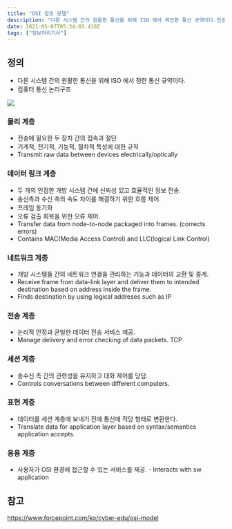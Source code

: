 ```yaml
---
title: "OSI 참조 모델"
description: "다른 시스템 간의 원활한 통신을 위해 ISO 에서 제안한 통신 규약이다.전송에 필요한 두 장치 간의 접속과 절단 기계적, 전기적, 기능적, 절차적 특성에 대한 규칙두 개의 인접한 개방 시스템 간에 신뢰성 있고 효율적인 정보 전송.송신측과 수신 측의 속도 차이를 해결하기"
date: 2021-05-07T05:24:03.410Z
tags: ["정보처리기사"]
---
```

## 정의
- 다른 시스템 간의 원활한 통신을 위해 ISO 에서 정한 통신 규약이다. 
- 컴퓨터 통신 논리구조

![](/images/043eca15-fd2e-48fc-9434-0040776394fa-image.png)

### 물리 계층
- 전송에 필요한 두 장치 간의 접속과 절단 
- 기계적, 전기적, 기능적, 절차적 특성에 대한 규칙
- Transmit raw data between devices electrically/optically

### 데이터 링크 계층
- 두 개의 인접한 개방 시스템 간에 신뢰성 있고 효율적인 정보 전송.
- 송신측과 수신 측의 속도 차이를 해결하기 위한 흐름 제어.
- 프레임 동기화
- 오류 검출 회복을 위한 오류 제어.
- Transfer data from node-to-node packaged into frames. (corrects errors) 
- Contains MAC(Media Access Control) and LLC(logical Link Control)

### 네트워크 계층
- 개방 시스템들 간의 네트워크 연결을 관리하는 기능과 데이터의 교환 및 중계. 
- Receive frame from data-link layer and deliver them to intended destination based on address inside the frame. 
- Finds destination by using logical addreses such as IP

### 전송 계층
- 논리적 안정과 균일한 데이터 전송 서비스 제공.
- Manage delivery and error checking of data packets. TCP

### 세션 계층
- 송수신 측 간의 관련성을 유지하고 대화 제어를 당담. 
- Controls conversations between different computers.

### 표현 계층
- 데이터를 세션 계층에 보내기 전에 통신에 적당 형태로 변환한다.
- Translate data for application layer based on syntax/semantics application accepts.

### 응용 계층
- 사용자가 OSI 환경에 접근할 수 있는 서비스를 제공. - Interacts with sw application 

## 참고
https://www.forcepoint.com/ko/cyber-edu/osi-model